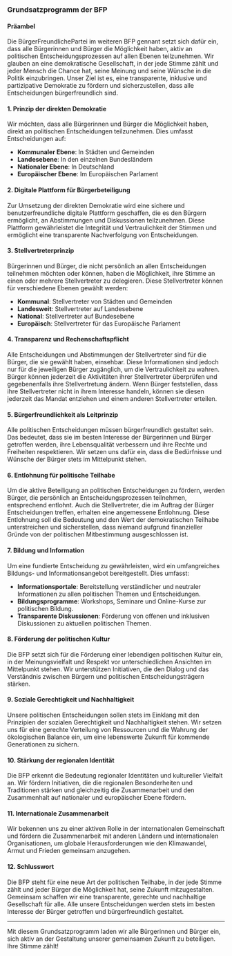 ### Grundsatzprogramm der BFP

#### Präambel

Die BürgerFreundlichePartei im weiteren BFP gennant setzt sich dafür ein, dass alle Bürgerinnen und Bürger die Möglichkeit haben, aktiv an politischen Entscheidungsprozessen auf allen Ebenen teilzunehmen. Wir glauben an eine demokratische Gesellschaft, in der jede Stimme zählt und jeder Mensch die Chance hat, seine Meinung und seine Wünsche in die Politik einzubringen. Unser Ziel ist es, eine transparente, inklusive und partizipative Demokratie zu fördern und sicherzustellen, dass alle Entscheidungen bürgerfreundlich sind.

#### 1. Prinzip der direkten Demokratie

Wir möchten, dass alle Bürgerinnen und Bürger die Möglichkeit haben, direkt an politischen Entscheidungen teilzunehmen. Dies umfasst Entscheidungen auf:

- **Kommunaler Ebene**: In Städten und Gemeinden
- **Landesebene**: In den einzelnen Bundesländern
- **Nationaler Ebene**: In Deutschland
- **Europäischer Ebene**: Im Europäischen Parlament

#### 2. Digitale Plattform für Bürgerbeteiligung

Zur Umsetzung der direkten Demokratie wird eine sichere und benutzerfreundliche digitale Plattform geschaffen, die es den Bürgern ermöglicht, an Abstimmungen und Diskussionen teilzunehmen. Diese Plattform gewährleistet die Integrität und Vertraulichkeit der Stimmen und ermöglicht eine transparente Nachverfolgung von Entscheidungen.

#### 3. Stellvertreterprinzip

Bürgerinnen und Bürger, die nicht persönlich an allen Entscheidungen teilnehmen möchten oder können, haben die Möglichkeit, ihre Stimme an einen oder mehrere Stellvertreter zu delegieren. Diese Stellvertreter können für verschiedene Ebenen gewählt werden:

- **Kommunal**: Stellvertreter von Städten und Gemeinden
- **Landesweit**: Stellvertreter auf Landesebene
- **National**: Stellvertreter auf Bundesebene
- **Europäisch**: Stellvertreter für das Europäische Parlament

#### 4. Transparenz und Rechenschaftspflicht

Alle Entscheidungen und Abstimmungen der Stellvertreter sind für die Bürger, die sie gewählt haben, einsehbar. Diese Informationen sind jedoch nur für die jeweiligen Bürger zugänglich, um die Vertraulichkeit zu wahren. Bürger können jederzeit die Aktivitäten ihrer Stellvertreter überprüfen und gegebenenfalls ihre Stellvertretung ändern. Wenn Bürger feststellen, dass ihre Stellvertreter nicht in ihrem Interesse handeln, können sie diesen jederzeit das Mandat entziehen und einem anderen Stellvertreter erteilen.

#### 5. Bürgerfreundlichkeit als Leitprinzip

Alle politischen Entscheidungen müssen bürgerfreundlich gestaltet sein. Das bedeutet, dass sie im besten Interesse der Bürgerinnen und Bürger getroffen werden, ihre Lebensqualität verbessern und ihre Rechte und Freiheiten respektieren. Wir setzen uns dafür ein, dass die Bedürfnisse und Wünsche der Bürger stets im Mittelpunkt stehen.

#### 6. Entlohnung für politische Teilhabe

Um die aktive Beteiligung an politischen Entscheidungen zu fördern, werden Bürger, die persönlich an Entscheidungsprozessen teilnehmen, entsprechend entlohnt. Auch die Stellvertreter, die im Auftrag der Bürger Entscheidungen treffen, erhalten eine angemessene Entlohnung. Diese Entlohnung soll die Bedeutung und den Wert der demokratischen Teilhabe unterstreichen und sicherstellen, dass niemand aufgrund finanzieller Gründe von der politischen Mitbestimmung ausgeschlossen ist.

#### 7. Bildung und Information

Um eine fundierte Entscheidung zu gewährleisten, wird ein umfangreiches Bildungs- und Informationsangebot bereitgestellt. Dies umfasst:

- **Informationsportale**: Bereitstellung verständlicher und neutraler Informationen zu allen politischen Themen und Entscheidungen.
- **Bildungsprogramme**: Workshops, Seminare und Online-Kurse zur politischen Bildung.
- **Transparente Diskussionen**: Förderung von offenen und inklusiven Diskussionen zu aktuellen politischen Themen.

#### 8. Förderung der politischen Kultur

Die BFP setzt sich für die Förderung einer lebendigen politischen Kultur ein, in der Meinungsvielfalt und Respekt vor unterschiedlichen Ansichten im Mittelpunkt stehen. Wir unterstützen Initiativen, die den Dialog und das Verständnis zwischen Bürgern und politischen Entscheidungsträgern stärken.

#### 9. Soziale Gerechtigkeit und Nachhaltigkeit

Unsere politischen Entscheidungen sollen stets im Einklang mit den Prinzipien der sozialen Gerechtigkeit und Nachhaltigkeit stehen. Wir setzen uns für eine gerechte Verteilung von Ressourcen und die Wahrung der ökologischen Balance ein, um eine lebenswerte Zukunft für kommende Generationen zu sichern.

#### 10. Stärkung der regionalen Identität

Die BFP erkennt die Bedeutung regionaler Identitäten und kultureller Vielfalt an. Wir fördern Initiativen, die die regionalen Besonderheiten und Traditionen stärken und gleichzeitig die Zusammenarbeit und den Zusammenhalt auf nationaler und europäischer Ebene fördern.

#### 11. Internationale Zusammenarbeit

Wir bekennen uns zu einer aktiven Rolle in der internationalen Gemeinschaft und fördern die Zusammenarbeit mit anderen Ländern und internationalen Organisationen, um globale Herausforderungen wie den Klimawandel, Armut und Frieden gemeinsam anzugehen.

#### 12. Schlusswort

Die BFP steht für eine neue Art der politischen Teilhabe, in der jede Stimme zählt und jeder Bürger die Möglichkeit hat, seine Zukunft mitzugestalten. Gemeinsam schaffen wir eine transparente, gerechte und nachhaltige Gesellschaft für alle. Alle unsere Entscheidungen werden stets im besten Interesse der Bürger getroffen und bürgerfreundlich gestaltet.

---

Mit diesem Grundsatzprogramm laden wir alle Bürgerinnen und Bürger ein, sich aktiv an der Gestaltung unserer gemeinsamen Zukunft zu beteiligen. Ihre Stimme zählt!
